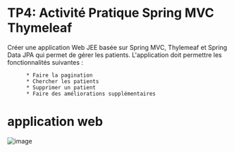 # TP4: Activité Pratique Spring MVC Thymeleaf

Créer une application Web JEE basée sur Spring MVC, Thylemeaf et Spring Data JPA qui permet de gérer les patients. L'application doit permettre les fonctionnalités suivantes :

          * Faire la pagination
          * Chercher les patients
          * Supprimer un patient
          * Faire des améliorations supplémentaires
# application web
![image](https://user-images.githubusercontent.com/80116765/169173372-4947b67e-21ab-47f7-9eb3-a9ef993f8303.png)

